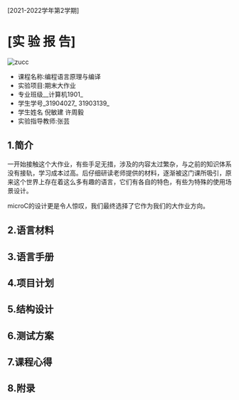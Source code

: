 [2021-2022学年第2学期]

# [**实 验 报 告**]

![zucc](D:\GitDownLoad\micro_c\README.assets\zucc.png)

- 课程名称:编程语言原理与编译
- 实验项目:期末大作业
- 专业班级__计算机1901_
- 学生学号_31904027_ 31903139_
- 学生姓名 倪敏建  许周毅
- 实验指导教师:张芸



## 1.简介

一开始接触这个大作业，有些手足无措，涉及的内容太过繁杂，与之前的知识体系没有接轨，学习成本过高。后仔细研读老师提供的材料，逐渐被这门课所吸引，原来这个世界上存在着这么多有趣的语言，它们有各自的特色，有些为特殊的使用场景设计。

microC的设计更是令人惊叹，我们最终选择了它作为我们的大作业方向。



## 2.语言材料



## 3.语言手册



## 4.项目计划



## 5.结构设计



## 6.测试方案



## 7.课程心得



## 8.附录




